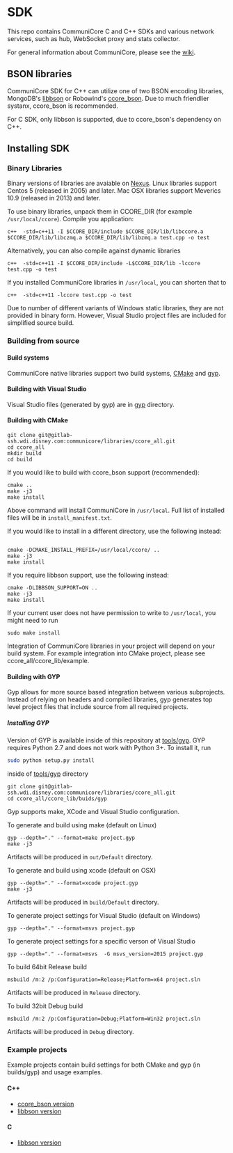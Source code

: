 # SDK
This repo contains CommuniCore C and C++ SDKs and various network 
services, such as hub, WebSocket proxy and stats collector.

For general information about CommuniCore, please see the 
[wiki](https://gitlab.wdi.disney.com/communicore/ccore_all/wikis).

## BSON libraries

CommuniCore SDK for C++ can utilize one of two BSON encoding libraries, 
MongoDB's [libbson](http://mongoc.org/libbson/current/index.html) or Robowind's 
[ccore_bson](https://gitlab.wdi.disney.com/communicore/libraries/ccore_all/wikis/ccore_bson). 
Due to much friendlier systanx, ccore_bson is recommended. 

For C SDK, only libbson is supported, due to ccore_bson's dependency on C++.


## Installing SDK

### Binary Libraries

Binary versions of libraries are avaiable on [Nexus](https://nexus.wdi.cloud/content/repositories/ccore-releases/native/).
Linux libraries support Centos 5 (released in 2005) and later. Mac OSX libraries
support Meverics 10.9 (released in 2013) and later.

To use binary libraries, unpack them in CCORE_DIR (for example
`/usr/local/ccore`). Compile you application:
```shell
c++  -std=c++11 -I $CCORE_DIR/include $CCORE_DIR/lib/libccore.a $CCORE_DIR/lib/libczmq.a $CCORE_DIR/lib/libzmq.a test.cpp -o test
```

Alternatively, you can also compile against dynamic libraries
```shell
c++  -std=c++11 -I $CCORE_DIR/include -L$CCORE_DIR/lib -lccore test.cpp -o test
```

If you installed CommuniCore libraries in `/usr/local`, you can shorten that
to
```shell
c++  -std=c++11 -lccore test.cpp -o test
```

Due to number of different variants of Windows static libraries, they are not
provided in binary form. However, Visual Studio project files are included
for simplified source build.


### Building from source

#### Build systems
CommuniCore native libraries support two build systems, 
[CMake](https://cmake.org/) and [gyp](https://gyp.gsrc.io/).

#### Building with Visual Studio

Visual Studio files (generated by gyp) are in [gyp](ccore_lib/builds/gyp) directory.

#### Building with CMake

```shell
git clone git@gitlab-ssh.wdi.disney.com:communicore/libraries/ccore_all.git
cd ccore_all
mkdir build
cd build
```

If you would like to build with ccore_bson support (recommended):

```shell
cmake ..
make -j3
make install
```
Above command will install CommuniCore in `/usr/local`. Full list of installed 
files will be in `install_manifest.txt`.

If you would like to install in a different directory, use the following
instead:
```shell

cmake -DCMAKE_INSTALL_PREFIX=/usr/local/ccore/ ..
make -j3
make install
```


If you require libbson support, use the following instead: 

```shell
cmake -DLIBBSON_SUPPORT=ON ..
make -j3
make install
```

If your current user does not have permission to write to `/usr/local`, you might
need to run
```shell
sudo make install
```

Integration of CommuniCore libraries in your project
will depend on your build system. For example integration into CMake
project, please see ccore_all/ccore_lib/example.

#### Building with GYP

Gyp allows for more source based integration between various subprojects. 
Instead of relying on headers and compiled libraries, gyp generates top level
project files that include source from all required projects.

##### Installing GYP 

Version of GYP is available inside of this repository at [tools/gyp](tools/gyp).
GYP requires Python 2.7 and does not work with Python 3+. To install it, run
```bash
sudo python setup.py install
``` 
inside of [tools/gyp](tools/gyp) directory


```shell
git clone git@gitlab-ssh.wdi.disney.com:communicore/libraries/ccore_all.git
cd ccore_all/ccore_lib/buids/gyp
```

Gyp supports make, XCode and Visual Studio configuration.

To generate and build using make (default on Linux)
```shell
gyp --depth="." --format=make project.gyp
make -j3
```
Artifacts will be produced in `out/Default` directory.


To generate and build using xcode (default on OSX)
```shell
gyp --depth="." --format=xcode project.gyp
make -j3
```
Artifacts will be produced in `build/Default` directory.


To generate project settings for Visual Studio (default on Windows)
```shell
gyp --depth="." --format=msvs project.gyp

```
To generate project settings for a specific verson of Visual Studio
```shell
gyp --depth="." --format=msvs  -G msvs_version=2015 project.gyp

```

To build 64bit Release build
```shell
msbuild /m:2 /p:Configuration=Release;Platform=x64 project.sln
```
Artifacts will be produced in `Release` directory.


To build 32bit Debug build
```shell
msbuild /m:2 /p:Configuration=Debug;Platform=Win32 project.sln
```
Artifacts will be produced in `Debug`  directory.


### Example projects

Example projects contain build settings for both CMake and gyp (in builds/gyp)
and usage examples.

#### C++
* [ccore_bson version](ccore_lib/example)
* [libbson version](ccore_cpp/example)

#### C
* [libbson version](ccore_c/example)



